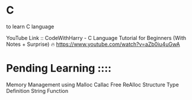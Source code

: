# C
to learn C language

YouTube Link :: 
CodeWithHarry - C Language Tutorial for Beginners (With Notes + Surprise) 🔥
https://www.youtube.com/watch?v=aZb0iu4uGwA


Pending Learning :::: 
=====================================================================================
Memory Management using 
    Malloc
    Callac
    Free
    ReAlloc
Structure
Type Definition
String Function
